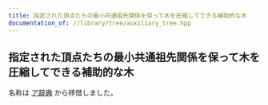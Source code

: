 ```yaml
---
title: 指定された頂点たちの最小共通祖先関係を保って木を圧縮してできる補助的な木
documentation_of: //library/tree/auxiliary_tree.hpp
---
```

## 指定された頂点たちの最小共通祖先関係を保って木を圧縮してできる補助的な木

名称は [ア辞典](https://web.archive.org/web/20211022091628/https://dic.kimiyuki.net/auxiliary-tree) から拝借しました。
